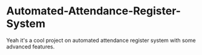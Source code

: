 # Automated-Attendance-Register-System
Yeah it's a cool project on automated attendance register system with some advanced features. 
